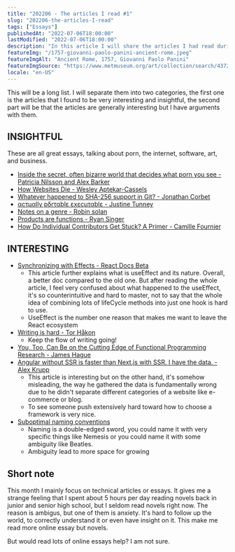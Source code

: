 ```yaml
---
title: "202206 - The articles I read #1"
slug: "202206-the-articles-I-read"
tags: ["Essays"]
publishedAt: "2022-07-06T18:00:00"
lastModified: "2022-07-06T18:00:00"
description: "In this article I will share the articles I had read during June 2022"
featureImg: "/1757-giovanni-paolo-panini-ancient-rome.jpeg"
featureImgAlt: "Ancient Rome, 1757, Giovanni Paolo Panini"
featureImgSource: "https://www.metmuseum.org/art/collection/search/437244"
locale: "en-US"
---
```


This will be a long list. I will separate them into two categories, the first one is the articles that I found to be very interesting and insightful, the second part will be that the articles are generally interesting but I have arguments with them.

## INSIGHTFUL

These are all great essays, talking about porn, the internet, software, art, and business.

- [Inside the secret, often bizarre world that decides what porn you see - Patricia Nilsson and Alex Barker ](https://archive.ph/zXKuD#selection-1479.0-1484.0)
- [How Websites Die - Wesley Aptekar-Cassels](https://notebook.wesleyac.com/how-websites-die/)
- [Whatever happened to SHA-256 support in Git? - Jonathan Corbet](https://lwn.net/Articles/898522/)
- [αcτµαlly pδrταblε εxεcµταblε - Justine Tunney](https://justine.lol/ape.html)
- [Notes on a genre - Robin solan](https://www.robinsloan.com/lab/notes-on-a-genre/)
- [Products are functions - Ryan Singer](https://www.feltpresence.com/functions.html)
- [How Do Individual Contributors Get Stuck? A Primer - Camille Fournier](https://www.elidedbranches.com/)

## INTERESTING

- [Synchronizing with Effects - React Docs Beta](https://beta.reactjs.org/learn/synchronizing-with-effects)
  - This article further explains what is useEffect and its nature. Overall, a better doc compared to the old one. But after reading the whole article, I feel very confused about what happened to the useEffect, it's so counterintuitive and hard to master, not to say that the whole idea of combining lots of lifeCycle methods into just one hook is hard to use.
  - UseEffect is the number one reason that makes me want to leave the React ecosystem
- [Writing is hard - Tor Håkon](https://blog.torh.net/2022/06/14/writing-is-hard/)
  - Keep the flow of writing going!
- [You, Too, Can Be on the Cutting Edge of Functional Programming Research - James Hague](https://prog21.dadgum.com/138.html)
- [Angular without SSR is faster than Next.js with SSR. I have the data. - Alex Krupp](https://alexkrupp.typepad.com/sensemaking/2022/06/angular-without-ssr-is-faster-than-nextjs-with-ssr-i-have-the-data.html)
  - This article is interesting but on the other hand, it's somehow misleading, the way he gathered the data is fundamentally wrong due to he didn't separate different categories of a website like e-commerce or blog.
  - To see someone push extensively hard toward how to choose a framework is very nice.
- [Suboptimal naming conventions](https://cozilikethinking.wordpress.com/2022/06/06/suboptimal-naming-conventions/)
  - Naming is a double-edged sword, you could name it with very specific things like Nemesis or you could name it with some ambiguity like Beatles.
  - Ambiguity lead to more space for growing

## Short note

This month I mainly focus on technical articles or essays. It gives me a strange feeling that I spent about 5 hours per day reading novels back in junior and senior high school, but I seldom read novels right now. The reason is ambigus, but one of them is anxiety. It's hard to follow up the world, to correctly understand it or even have insight on it. This make me read more online essay but novels.

But would read lots of online essays help? I am not sure.
